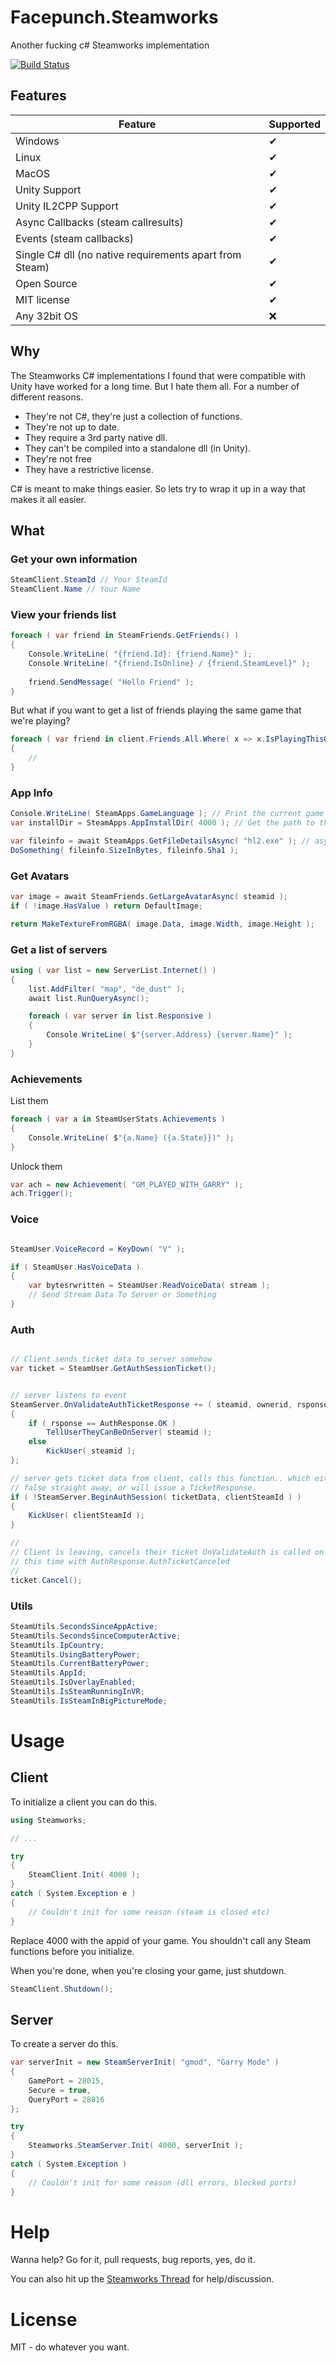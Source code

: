 # Facepunch.Steamworks
Another fucking c# Steamworks implementation

[![Build Status](http://build.facepunch.com/buildStatus/icon?job=Facepunch/Facepunch.Steamworks/master)](http://build.facepunch.com/job/Facepunch/job/Facepunch.Steamworks/job/master/)

## Features

| Feature | Supported |
|----------|------------ |
| Windows | ✔ |
| Linux | ✔ |
| MacOS | ✔ |
| Unity Support | ✔ |
| Unity IL2CPP Support | ✔ |
| Async Callbacks (steam callresults) | ✔ |
| Events (steam callbacks) | ✔ |
| Single C# dll (no native requirements apart from Steam) | ✔ |
| Open Source | ✔ |
| MIT license | ✔ |
| Any 32bit OS | ❌ |

## Why

The Steamworks C# implementations I found that were compatible with Unity have worked for a long time. But I hate them all. For a number of different reasons.

* They're not C#, they're just a collection of functions.
* They're not up to date.
* They require a 3rd party native dll.
* They can't be compiled into a standalone dll (in Unity).
* They're not free
* They have a restrictive license.

C# is meant to make things easier. So lets try to wrap it up in a way that makes it all easier.

## What

### Get your own information

```csharp
SteamClient.SteamId // Your SteamId
SteamClient.Name // Your Name
```

### View your friends list

```csharp
foreach ( var friend in SteamFriends.GetFriends() )
{
    Console.WriteLine( "{friend.Id}: {friend.Name}" );
    Console.WriteLine( "{friend.IsOnline} / {friend.SteamLevel}" );
    
    friend.SendMessage( "Hello Friend" );
}
```

But what if you want to get a list of friends playing the same game that we're playing?

```csharp
foreach ( var friend in client.Friends.All.Where( x => x.IsPlayingThisGame ) )
{
    // 
}
```

### App Info

```csharp
Console.WriteLine( SteamApps.GameLanguage ); // Print the current game language
var installDir = SteamApps.AppInstallDir( 4000 ); // Get the path to the Garry's Mod install folder

var fileinfo = await SteamApps.GetFileDetailsAsync( "hl2.exe" ); // async get file details
DoSomething( fileinfo.SizeInBytes, fileinfo.Sha1 );
```

### Get Avatars

```csharp
var image = await SteamFriends.GetLargeAvatarAsync( steamid );
if ( !image.HasValue ) return DefaultImage;

return MakeTextureFromRGBA( image.Data, image.Width, image.Height );
```

### Get a list of servers

```csharp
using ( var list = new ServerList.Internet() )
{
    list.AddFilter( "map", "de_dust" );
    await list.RunQueryAsync();

    foreach ( var server in list.Responsive )
    {
        Console.WriteLine( $"{server.Address} {server.Name}" );
    }
}
```

### Achievements

List them

```csharp
foreach ( var a in SteamUserStats.Achievements )
{
    Console.WriteLine( $"{a.Name} ({a.State}})" );
}	
```

Unlock them

```csharp
var ach = new Achievement( "GM_PLAYED_WITH_GARRY" );
ach.Trigger();
```

### Voice

```csharp

SteamUser.VoiceRecord = KeyDown( "V" );

if ( SteamUser.HasVoiceData )
{
    var bytesrwritten = SteamUser.ReadVoiceData( stream );
    // Send Stream Data To Server or Something
}

```


### Auth

```csharp

// Client sends ticket data to server somehow
var ticket = SteamUser.GetAuthSessionTicket();


// server listens to event
SteamServer.OnValidateAuthTicketResponse += ( steamid, ownerid, rsponse ) =>
{
    if ( rsponse == AuthResponse.OK )
        TellUserTheyCanBeOnServer( steamid );
    else
        KickUser( steamid );
};

// server gets ticket data from client, calls this function.. which either returns
// false straight away, or will issue a TicketResponse.
if ( !SteamServer.BeginAuthSession( ticketData, clientSteamId ) )
{
    KickUser( clientSteamId );
}

//
// Client is leaving, cancels their ticket OnValidateAuth is called on the server again
// this time with AuthResponse.AuthTicketCanceled
//
ticket.Cancel();

```

### Utils

```csharp
SteamUtils.SecondsSinceAppActive;
SteamUtils.SecondsSinceComputerActive;
SteamUtils.IpCountry;
SteamUtils.UsingBatteryPower;
SteamUtils.CurrentBatteryPower;
SteamUtils.AppId;
SteamUtils.IsOverlayEnabled;
SteamUtils.IsSteamRunningInVR;
SteamUtils.IsSteamInBigPictureMode;
```

# Usage

## Client

To initialize a client you can do this.

```csharp
using Steamworks;

// ...

try 
{
    SteamClient.Init( 4000 );
}
catch ( System.Exception e )
{
    // Couldn't init for some reason (steam is closed etc)
}
```

Replace 4000 with the appid of your game. You shouldn't call any Steam functions before you initialize.

When you're done, when you're closing your game, just shutdown.

```csharp
SteamClient.Shutdown();
```

## Server

To create a server do this.

```csharp
var serverInit = new SteamServerInit( "gmod", "Garry Mode" )
{
    GamePort = 28015,
    Secure = true,
    QueryPort = 28016
};

try
{
    Steamworks.SteamServer.Init( 4000, serverInit );
}
catch ( System.Exception )
{
    // Couldn't init for some reason (dll errors, blocked ports)
}
```

# Help

Wanna help? Go for it, pull requests, bug reports, yes, do it.

You can also hit up the [Steamworks Thread](http://steamcommunity.com/groups/steamworks/discussions/0/1319961618833314524/) for help/discussion.

# License

MIT - do whatever you want.
